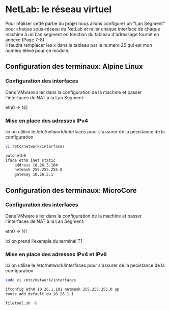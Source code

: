 # NetLab: le réseau virtuel

Pour réaliser cette partie du projet nous allons configurer un "Lan Segment" pour chaque sous-réseau du NetLab et relier chaque interface de chaque machine à un Lan segment en fonction du tableau d'adressage fournit en annexe (Page 7-8).  
Il faudra remplacer les x dans le tableau par le numero 26 qui est mon numéro élève pour ce module. 

## Configuration des terminaux: Alpine Linux

### Configuration des interfaces

Dans VMware aller dans la configuration de la machine et passer l'interfaces de NAT à la Lan Segment: 

eth0 -> N2

### Mise en place des adresses IPv4
Ici on utilise le /etc/network/interfaces pour s'assurer de la pecistance de la configuration

``` bash 
vi /etc/network/interfaces

auto eth0
iface eth0 inet static
    address 10.26.3.104
    netmask 255.255.255.0
    gateway 10.26.3.1
```

## Configuration des terminaux: MicroCore

### Configuration des interfaces

Dans VMware aller dans la configuration de la machine et passer l'interfaces de NAT à la Lan Segment: 

eth0 -> N1

Ici on prend l'exemple du terminal T1 

### Mise en place des adresses IPv4 et IPv6

Ici on utilise le /etc/network/interfaces pour s'assurer de la pecistance de la configuration

``` bash 
sudo vi /etc/network/interfaces

ifconfig eth0 10.26.1.101 netmask 255.255.255.0 up
route add default gw 10.26.1.1

filetool.sh -b
```